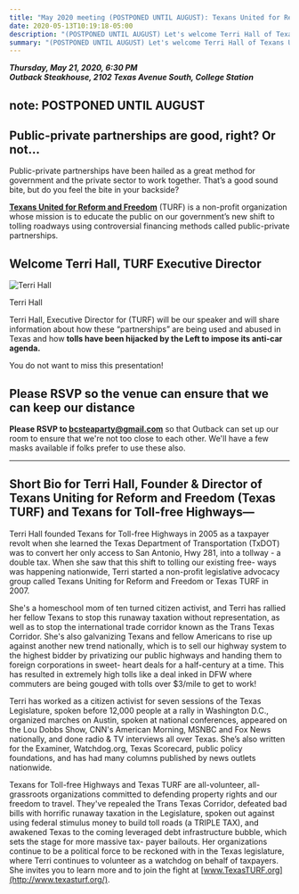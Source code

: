 ```yaml
---
title: "May 2020 meeting (POSTPONED UNTIL AUGUST): Texans United for Reform and Freedom"
date: 2020-05-13T10:19:18-05:00
description: "(POSTPONED UNTIL AUGUST) Let's welcome Terri Hall of Texans United for Reform and Freedom (TURF). Please RSVP!"
summary: "(POSTPONED UNTIL AUGUST) Let's welcome Terri Hall of Texans United for Reform and Freedom (TURF). Please RSVP!"
---
```


**_Thursday, May 21, 2020, 6:30 PM_**  
**_<strong><span class="hilite">Outback Steakhouse</span></strong>, 2102 Texas Avenue South, College Station_**

## note: POSTPONED UNTIL AUGUST 

## Public-private partnerships are good, right? Or not...

Public-private partnerships have been hailed as a great method for government and the private sector to work together. That’s a good sound bite, but do you feel the bite in your backside?  

**[Texans United for Reform and Freedom](http://www.texasturf.org/)** (TURF) is a non-profit organization whose mission is to educate the public on our government’s new shift to tolling roadways using controversial financing methods called public-private partnerships.  

## Welcome Terri Hall, TURF Executive Director

<div class="align-right">
<img src="/img/Terri-Hall-photo.jpg" alt="Terri Hall">  
<p>Terri Hall</p>
</div>

Terri Hall, Executive Director for (TURF) will be our speaker and will share information about how these “partnerships” are being used and abused in Texas and how **tolls have been hijacked by the Left to impose its anti-car agenda.**  

You do not want to miss this presentation!

## Please RSVP so the venue can ensure that we can keep our distance

**Please RSVP to <bcsteaparty@gmail.com>** so that Outback can set up our room to ensure that we're not too close to each other. We'll have a few masks available if folks prefer to use these also. 

---

## Short Bio for Terri Hall, Founder & Director of Texans Uniting for Reform and Freedom (Texas TURF) and Texans for Toll-free Highways—

Terri Hall founded Texans for Toll-free Highways in 2005 as a taxpayer revolt when she learned the Texas Department of Transportation (TxDOT) was to convert her only access to San Antonio, Hwy 281, into a tollway - a double tax. When she saw that this shift to tolling our existing free- ways was happening nationwide, Terri started a non-profit legislative advocacy group
called Texans Uniting for Reform and Freedom or Texas TURF in 2007.  

She's a homeschool mom of ten turned citizen activist, and Terri has rallied her fellow Texans to stop this runaway taxation without representation, as well as to stop the international trade corridor known as the Trans Texas Corridor. She's also galvanizing Texans and fellow Americans to rise up against another new trend nationally, which is to sell our highway system to the highest bidder by privatizing our public highways and handing them to foreign corporations in sweet- heart deals for a half-century at a time. This has resulted in extremely high tolls like a deal inked in DFW where commuters are being gouged with tolls over $3/mile to get to work!  

Terri has worked as a citizen activist for seven sessions of the Texas Legislature, spoken before 12,000 people at a rally in Washington D.C., organized marches on Austin, spoken at national conferences, appeared on the Lou Dobbs Show, CNN's American Morning, MSNBC and Fox News nationally, and done radio & TV interviews all over Texas. She’s also written for the Examiner, Watchdog.org, Texas Scorecard, public policy foundations, and has had many columns published by news outlets nationwide.  

Texans for Toll-free Highways and Texas TURF are all-volunteer, all-grassroots organizations committed to defending property rights and our freedom to travel. They've repealed the Trans Texas Corridor, defeated bad bills with horrific runaway taxation in the Legislature, spoken out against using federal stimulus money to build toll roads (a TRIPLE TAX), and awakened Texas to the coming leveraged debt infrastructure bubble, which sets the stage for more massive tax- payer bailouts. Her organizations continue to be a political force to be reckoned with in the Texas legislature, where Terri continues to volunteer as a watchdog on behalf of taxpayers. She invites you to learn more and to join the fight at [www.TexasTURF.org](http://www.texasturf.org/).



